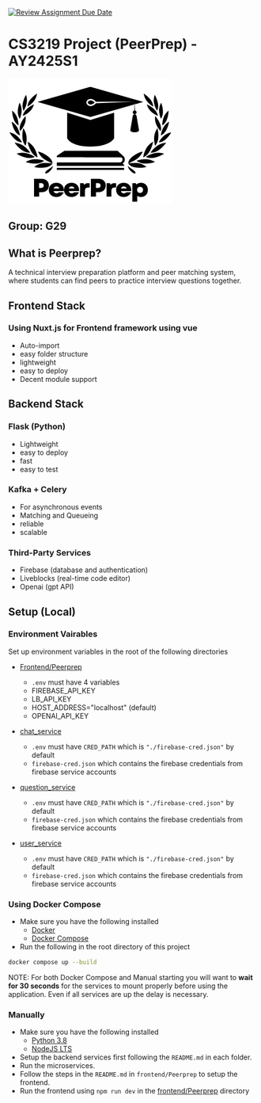 [![Review Assignment Due Date](https://classroom.github.com/assets/deadline-readme-button-22041afd0340ce965d47ae6ef1cefeee28c7c493a6346c4f15d667ab976d596c.svg)](https://classroom.github.com/a/bzPrOe11)
# CS3219 Project (PeerPrep) - AY2425S1

![Peerprep Logo](docs/PeerPrep.png)
## Group: G29

## What is Peerprep?
A technical interview preparation platform and peer matching system, where students can find peers to practice interview questions together.

## Frontend Stack
### Using Nuxt.js for Frontend framework using vue
- Auto-import
- easy folder structure
- lightweight
- easy to deploy
- Decent module support

## Backend Stack
### Flask (Python)
- Lightweight
- easy to deploy
- fast
- easy to test

### Kafka + Celery
- For asynchronous events
- Matching and Queueing
- reliable
- scalable

### Third-Party Services
- Firebase (database and authentication)
- Liveblocks (real-time code editor)
- Openai (gpt API)

## Setup (Local)
### Environment Vairables
Set up environment variables in the root of the following directories
- [Frontend/Peerprep](frontend/Peerprep/)
  - `.env` must have 4 variables
  - FIREBASE_API_KEY 
  - LB_API_KEY 
  - HOST_ADDRESS="localhost" (default)
  - OPENAI_API_KEY

- [chat_service](backend/chat_service/)
  - `.env` must have `CRED_PATH` which is `"./firebase-cred.json"` by default
  - `firebase-cred.json` which contains the firebase credentials from firebase service accounts

- [question_service](backend/question_service/)
  - `.env` must have `CRED_PATH` which is `"./firebase-cred.json"` by default
  - `firebase-cred.json` which contains the firebase credentials from firebase service accounts

- [user_service](backend/user_service/)
  - `.env` must have `CRED_PATH` which is `"./firebase-cred.json"` by default
  - `firebase-cred.json` which contains the firebase credentials from firebase service accounts

### Using Docker Compose
- Make sure you have the following installed
  - [Docker](https://docs.docker.com/engine/install/)
  - [Docker Compose](https://docs.docker.com/compose/install/)
- Run the following in the root directory of this project
```bash
docker compose up --build
```

NOTE: For both Docker Compose and Manual starting you will want to **wait for 30 seconds** for the services to mount properly before using the application. Even if all services are up the delay is necessary. 

### Manually
- Make sure you have the following installed
  - [Python 3.8](https://www.python.org/downloads/)
  - [NodeJS LTS](https://nodejs.org/en/)
- Setup the backend services first following the `README.md` in each folder.
- Run the microservices.
- Follow the steps in the `README.md` in `frontend/Peerprep` to setup the frontend.
- Run the frontend using `npm run dev` in the [frontend/Peerprep](frontend/Peerprep/) directory